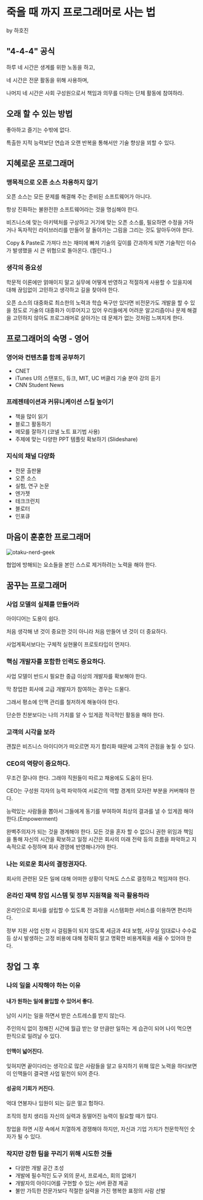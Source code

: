 # 죽을 때 까지 프로그래머로 사는 법

by 하호진

## "4-4-4" 공식

하루 네 시간은 생계를 위한 노동을 하고,

네 시간은 전문 활동을 위해 사용하며,

나머지 네 시간은 사회 구성원으로서 책임과 의무를 다하는 단체 활동에 참여하라.

## 오래 할 수 있는 방법

좋아하고 즐기는 수밖에 없다.

특출한 지적 능력보단 연습과 오랜 반복을 통해서만 기술 향상을 꾀할 수 있다.

## 지혜로운 프로그래머

### 맹목적으로 오픈 소스 차용하지 않기

오픈 소스는 모든 문제를 해결해 주는 준비된 소프트웨어가 아니다.

항상 진화하는 불완전한 소프트웨어라는 것을 명심해야 한다.

비즈니스에 맞는 아키텍처를 구상하고 거기에 맞는 오픈 소스를, 필요하면 수정을 가하거나 독자적인 라이브러리를 만들어 잘 돌아가는 그림을 그리는 것도 알아두어야 한다.

Copy & Paste로 가져다 쓰는 재미에 빠져 기술의 깊이를 간과하게 되면 기술적인 이슈가 발생했을 시 큰 위협으로 돌아온다. (찔린다..)

### 생각의 중요성

학문적 이론에만 얽매이지 말고 실무에 어떻게 반영하고 적절하게 사용할 수 있을지에 대해 끊임없이 고민하고 생각하고 길을 찾아야 한다.

오픈 소스의 대중화로 최소한의 노력과 학습 욕구만 있다면 비전문가도 개발을 할 수 있을 정도로 기술의 대중화가 이루어지고 있어 우리들에게 어려운 알고리즘이나 문제 해결을 고민하지 않아도 프로그래머로 살아가는 데 문제가 없는 것처럼 느껴지게 한다.

## 프로그래머의 숙명 - 영어

### 영어와 컨텐츠를 함께 공부하기

- CNET
- iTunes U의 스탠포드, 듀크, MIT, UC 버클리 기술 분야 강의 듣기
- CNN Student News

### 프레젠테이션과 커뮤니케이션 스킬 높이기

- 책을 많이 읽기
- 블로그 활동하기
- 메모를 잘하기 (코넬 노트 표기법 사용)
- 주제에 맞는 다양한 PPT 템플릿 확보하기 (Slideshare)

### 지식의 채널 다양화

- 전문 출판물
- 오픈 소스
- 실험, 연구 논문
- 엔가젯
- 테크크런치
- 블로터
- 인포큐

## 마음이 훈훈한 프로그래머

![otaku-nerd-geek](https://lh5.googleusercontent.com/QW44yjNh2UUlilGkVlYvR1plHjw5-5xGaMFbnTEWxEkUnItu3bACX7laud78SiknatTh9v3ABvhzuHF4X5mbKaIujJj-gnWUwXs_P0Uuz_IoXJollNQ)

협업에 방해되는 요소들을 본인 스스로 제거하려는 노력을 해야 한다.

## 꿈꾸는 프로그래머

### 사업 모델의 실체를 만들어라

아이디어는 도용이 쉽다.

처음 생각해 낸 것이 중요한 것이 아니라 처음 만들어 낸 것이 더 중요하다.

사업계획서보다는 구체적 실현물이 프로토타입이 먼저다.

### 핵심 개발자를 포함한 인력도 중요하다.

사업 모델이 반드시 필요한 중급 이상의 개발자를 확보해야 한다.

막 창업한 회사에 고급 개발자가 참여하는 경우는 드물다.

그래서 평소에 인맥 관리를 철저하게 해놓아야 한다.

단순한 친분보다는 나의 가치를 알 수 있게끔 적극적인 활동을 해야 한다.

### 고객의 시각을 보라

괜찮은 비즈니스 아이디어가 떠오르면 자기 합리화 때문에 고객의 관점을 놓칠 수 있다.

### CEO의 역량이 중요하다.

무조건 잘나야 한다. 그래야 직원들이 따르고 채용에도 도움이 된다.

CEO는 구성원 각자의 능력 파악하여 서로간의 역할 경계의 모자란 부분을 커버해야 한다.

능력있는 사람들을 뽑아서 그들에게 동기를 부여하여 최상의 결과를 낼 수 있게끔 해야한다.(Empowerment)

완벽주의자가 되는 것을 경계해야 한다. 모든 것을 혼자 할 수 없으니 권한 위임과 책임을 통해 자신의 시간을 확보하고 일정 시간은 회사의 미래 전략 등의 흐름을 파악하고 지속적으로 수정하며 회사 경영에 반영해나가야 한다.

### 나는 외로운 회사의 결정권자다.

회사의 관련된 모든 일에 대해 어떠한 상황이 닥쳐도 스스로 결정하고 책임져야 한다.

### 온라인 재택 창업 시스템 및 정부 지원책을 적극 활용하라

온라인으로 회사를 설립할 수 있도록 전 과정을 시스템화한 서비스를 이용하면 편리하다.

정부 지원 사업 신청 시 걸림돌이 되지 않도록 세금과 4대 보험, 사무실 임대료나 수수료 등 상시 발생하는 고정 비용에 대해 정확히 알고 명확한 비용계획을 세울 수 있어야 한다.

## 창업 그 후

### 나의 일을 시작해야 하는 이유

#### 내가 원하는 일에 몰입할 수 있어서 좋다.

남이 시키는 일을 하면서 받은 스트레스를 받지 않는다.

주인의식 없이 정해진 시간에 월급 받는 양 만큼만 일하는 게 습관이 되어 나이 먹으면 한직으로 밀려날 수 있다.

#### 인맥이 넓어진다.

잊혀지면 끝이다라는 생각으로 많은 사람들을 알고 유지하기 위해 많은 노력을 하다보면 이 인맥들이 결국엔 사업 밑천이 되어 준다.

#### 성공의 기회가 커진다.

억대 연봉자나 임원이 되는 길은 멀고 험하다.

조직의 정치 생리등 자신의 실력과 동떨어진 능력이 필요할 때가 많다.

창업을 하면 시장 속에서 치열하게 경쟁해야 하지만, 자신과 기업 가치가 천문학적인 숫자가 될 수 있다.

### 작지만 강한 팀을 꾸리기 위해 시도한 것들

- 다양한 개발 공간 조성
- 개발에 필수적인 도구 외의 문서, 프로세스, 회의 없애기
- 개발자의 아이디어를 구현할 수 있는 서버 환경 제공
- 불만 가득한 전문가보다 적절한 실력을 가진 행복한 표정의 사람 선발
